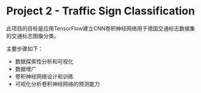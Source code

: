 # Project 2 - Traffic Sign Classification

此项目的目标是应用TensorFlow建立CNN卷积神经网络用于德国交通标志数据集的交通标志图像分类。

主要步骤如下：

- 数据探索性分析和可视化
- 数据增广
- 卷积神经网络设计和训练
- 可视化分析卷积神经网络的预测能力

